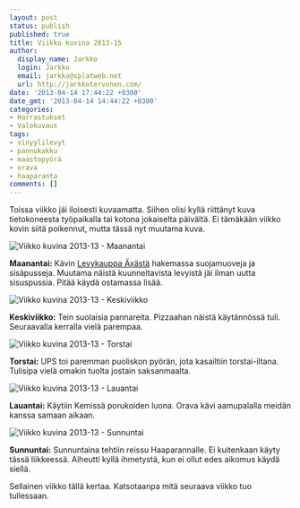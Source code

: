 ```yaml
---
layout: post
status: publish
published: true
title: Viikko kuvina 2013-15
author:
  display_name: Jarkko
  login: Jarkko
  email: jarkko@splatweb.net
  url: http://jarkkotervonen.com/
date: '2013-04-14 17:44:22 +0300'
date_gmt: '2013-04-14 14:44:22 +0300'
categories:
- Harrastukset
- Valokuvaus
tags:
- vinyylilevyt
- pannukakku
- maastopyörä
- orava
- haaparanta
comments: []
---
```

Toissa viikko jäi iloisesti kuvaamatta. Siihen olisi kyllä riittänyt kuva tietokoneesta työpaikalla tai kotona jokaiselta päivältä. Ei tämäkään viikko kovin siitä poikennut, mutta tässä nyt muutama kuva.

<img alt="Viikko kuvina 2013-13 - Maanantai" src="http://jarkkotervonen.com/wp-content/uploads/2013/04/2013-15-ma-550x364.jpg" />

__Maanantai:__ Kävin [Levykauppa Äxästä](http://www.levykauppax.fi/) hakemassa suojamuoveja ja sisäpusseja. Muutama näistä kuunneltavista levyistä jäi ilman uutta sisuspussia. Pitää käydä ostamassa lisää.

<img alt="Viikko kuvina 2013-13 - Keskiviikko" src="http://jarkkotervonen.com/wp-content/uploads/2013/04/2013-15-ke-550x364.jpg" />

__Keskiviikko:__ Tein suolaisia pannareita. Pizzaahan näistä käytännössä tuli. Seuraavalla kerralla vielä parempaa.

<img alt="Viikko kuvina 2013-13 - Torstai" src="http://jarkkotervonen.com/wp-content/uploads/2013/04/2013-15-to-364x550.jpg" />

__Torstai:__ UPS toi paremman puoliskon pyörän, jota kasailtiin torstai-iltana. Tulisipa vielä omakin tuolta jostain saksanmaalta.

<img alt="Viikko kuvina 2013-13 - Lauantai" src="http://jarkkotervonen.com/wp-content/uploads/2013/04/2013-15-la-550x366.jpg" />

__Lauantai:__ Käytiin Kemissä porukoiden luona. Orava kävi aamupalalla meidän kanssa samaan aikaan.

<img alt="Viikko kuvina 2013-13 - Sunnuntai" src="http://jarkkotervonen.com/wp-content/uploads/2013/04/2013-15-su-550x364.jpg" />

__Sunnuntai:__ Sunnuntaina tehtiin reissu Haaparannalle. Ei kuitenkaan käyty tässä liikkeessä. Aiheutti kyllä ihmetystä, kun ei ollut edes aikomus käydä siellä.

Sellainen viikko tällä kertaa. Katsotaanpa mitä seuraava viikko tuo tullessaan.
